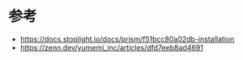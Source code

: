 # 参考
- https://docs.stoplight.io/docs/prism/f51bcc80a02db-installation
- https://zenn.dev/yumemi_inc/articles/dfd7eeb8ad4691
